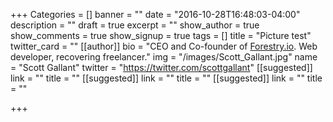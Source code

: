 +++
Categories = []
banner = ""
date = "2016-10-28T16:48:03-04:00"
description = ""
draft = true
excerpt = ""
show_author = true
show_comments = true
show_signup = true
tags = []
title = "Picture test"
twitter_card = ""
[[author]]
bio = "CEO and Co-founder of <a href='https://forestry.io' title='Forestry.io CMS'>Forestry.io</a>. Web developer, recovering freelancer."
img = "/images/Scott_Gallant.jpg"
name = "Scott Gallant"
twitter = "https://twitter.com/scottgallant"
[[suggested]]
link = ""
title = ""
[[suggested]]
link = ""
title = ""
[[suggested]]
link = ""
title = ""

+++
